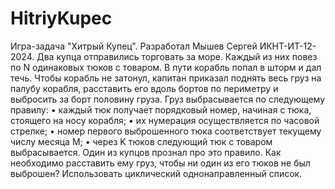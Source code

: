 # HitriyKupec

Игра-задача "Хитрый Купец". Разработал Мышев Сергей ИКНТ-ИТ-12-2024. <bh> 
Два купца отправились торговать за море. Каждый из них повез по N одинаковых тюков с товаром. В пути корабль попал в шторм и дал течь. Чтобы корабль не затонул, капитан приказал поднять весь груз на палубу корабля, расставить его вдоль бортов по периметру и выбросить за борт
половину груза. Груз выбрасывается по следующему правилу:
• каждый тюк получает порядковый номер, начиная с тюка, стоящего на
носу корабля;
• их нумерация осуществляется по часовой стрелке;
• номер первого выброшенного тюка соответствует текущему числу
месяца M;
• через K тюков следующий тюк с товаром выбрасывается. Один из
купцов прознал про это правило. 
Как необходимо расставить ему груз, чтобы ни один из его тюков не был выброшен?
Использовать циклический однонаправленный список.
